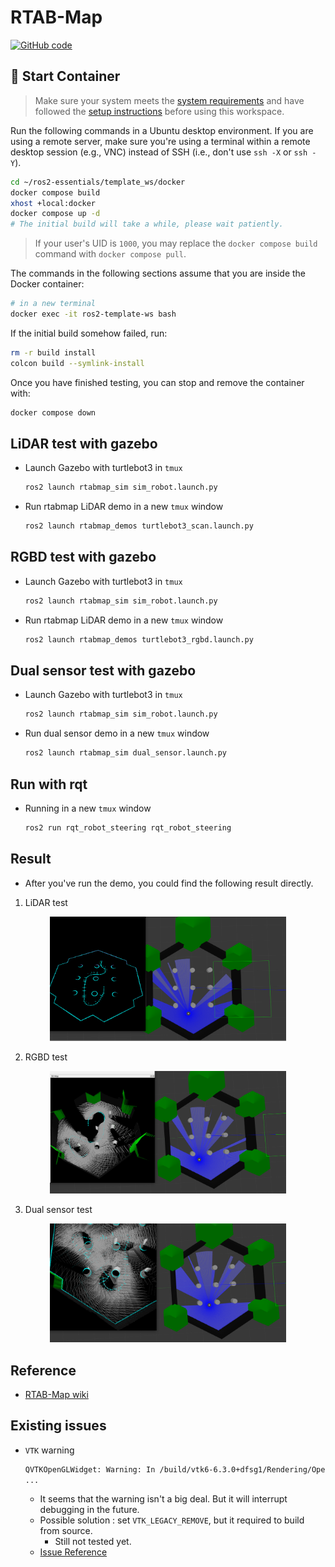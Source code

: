 # RTAB-Map

[![GitHub code](https://img.shields.io/badge/code-blue?logo=github&label=github)](https://github.com/j3soon/ros2-essentials/blob/main/docker_modules/install_rtabmap.sh)

## 🐳 Start Container

> Make sure your system meets the [system requirements](https://j3soon.github.io/ros2-essentials/#system-requirements) and have followed the [setup instructions](https://j3soon.github.io/ros2-essentials/#setup) before using this workspace.

Run the following commands in a Ubuntu desktop environment. If you are using a remote server, make sure you're using a terminal within a remote desktop session (e.g., VNC) instead of SSH (i.e., don't use `ssh -X` or `ssh -Y`).

```sh
cd ~/ros2-essentials/template_ws/docker
docker compose build
xhost +local:docker
docker compose up -d
# The initial build will take a while, please wait patiently.
```

> If your user's UID is `1000`, you may replace the `docker compose build` command with `docker compose pull`.

The commands in the following sections assume that you are inside the Docker container:

```sh
# in a new terminal
docker exec -it ros2-template-ws bash
```

If the initial build somehow failed, run:

```sh
rm -r build install
colcon build --symlink-install
```

Once you have finished testing, you can stop and remove the container with:

```sh
docker compose down
```

## LiDAR test with gazebo

- Launch Gazebo with turtlebot3 in `tmux`
  ```bash
  ros2 launch rtabmap_sim sim_robot.launch.py
  ```
- Run rtabmap LiDAR demo in a new `tmux` window
  ```bash
  ros2 launch rtabmap_demos turtlebot3_scan.launch.py
  ```

## RGBD test with gazebo

- Launch Gazebo with turtlebot3 in `tmux`
  ```bash
  ros2 launch rtabmap_sim sim_robot.launch.py
  ```
- Run rtabmap LiDAR demo in a new `tmux` window
  ```bash
  ros2 launch rtabmap_demos turtlebot3_rgbd.launch.py
  ```

## Dual sensor test with gazebo

- Launch Gazebo with turtlebot3 in `tmux`
  ```bash
  ros2 launch rtabmap_sim sim_robot.launch.py
  ```
- Run dual sensor demo in a new `tmux` window
  ```bash
  ros2 launch rtabmap_sim dual_sensor.launch.py
  ```

## Run with rqt

- Running in a new `tmux` window
  ```bash
  ros2 run rqt_robot_steering rqt_robot_steering
  ```

## Result

- After you've run the demo, you could find the following result directly.

1. LiDAR test
<center>
  <img src="assets/rtabmap_lidar_test.png" width="75%"/>
</center>

2. RGBD test
<center>
  <img src="assets/rtabmap_rgbd_test.png" width="75%"/>
</center>

3. Dual sensor test
<center>
  <img src="assets/rtabmap_dual_test.png" width="75%"/>
</center>

## Reference

- [RTAB-Map wiki](https://github.com/introlab/rtabmap/wiki)

## Existing issues

- `VTK` warning
  ```bash
  QVTKOpenGLWidget: Warning: In /build/vtk6-6.3.0+dfsg1/Rendering/OpenGL2/vtkOpenGLRenderWindow.cxx, line 781
  ...
  ```
  - It seems that the warning isn't a big deal. But it will interrupt debugging in the future.
  - Possible solution : set `VTK_LEGACY_REMOVE`, but it required to build from source.
    - Still not tested yet.
  - [Issue Reference](https://discourse.vtk.org/t/vtk-9-0-rc1/2916)
